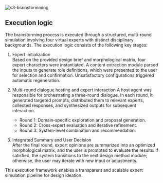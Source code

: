 
![s3-brainstormming](https://github.com/user-attachments/assets/b0c892df-91f5-4feb-bf39-86741519a045)

## **Execution logic**

The brainstorming process is executed through a structured, multi-round simulation involving four virtual experts with distinct disciplinary backgrounds. The execution logic consists of the following key stages:

1. Expert initialization  
   Based on the provided design brief and morphological matrix, four expert characters were instantiated. A content extraction module parsed the inputs to generate role definitions, which were presented to the user for selection and confirmation. Unsatisfactory configurations triggered automatic regeneration.

2. Multi-round dialogue hosting and expert interaction 
   A host agent was responsible for orchestrating a three-round dialogue. In each round, it generated targeted prompts, distributed them to relevant experts, collected responses, and synthesized outputs for subsequent interaction.  
   - Round 1: Domain-specific exploration and proposal generation.  
   - Round 2: Cross-expert evaluation and iterative refinement.  
   - Round 3: System-level combination and recommendation.

3. Integrated Summary and User Decision  
   After the final round, expert opinions are summarized into an optimized morphological matrix, and the user is prompted to evaluate the results. If satisfied, the system transitions to the next design method module; otherwise, the user may iterate with new input or adjustments.

This execution framework enables a transparent and scalable expert simulation pipeline for design ideation.
